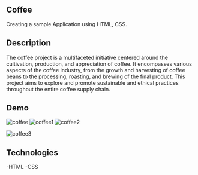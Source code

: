 ## Coffee
Creating a sample Application using HTML, CSS.

## Description
The coffee project is a multifaceted initiative centered around the cultivation, production, and appreciation of coffee. It encompasses various aspects of the coffee industry, from the growth and harvesting of coffee beans to the processing, roasting, and brewing of the final product. This project aims to explore and promote sustainable and ethical practices throughout the entire coffee supply chain.

## Demo

![coffee](https://github.com/Nallanavya/coffee/assets/157112441/8a926488-b9d6-4b83-9148-102c15e56233)
![coffee1](https://github.com/Nallanavya/coffee/assets/157112441/f1e91370-c809-4aff-ab69-25d2bb7b00d6)
![coffee2](https://github.com/Nallanavya/coffee/assets/157112441/f3c238a1-fdf6-438e-af49-4448c905232c)

![coffee3](https://github.com/Nallanavya/coffee/assets/157112441/d3d42966-7ca7-486e-a64d-1fd83fc41dde)




## Technologies
-HTML
-CSS
